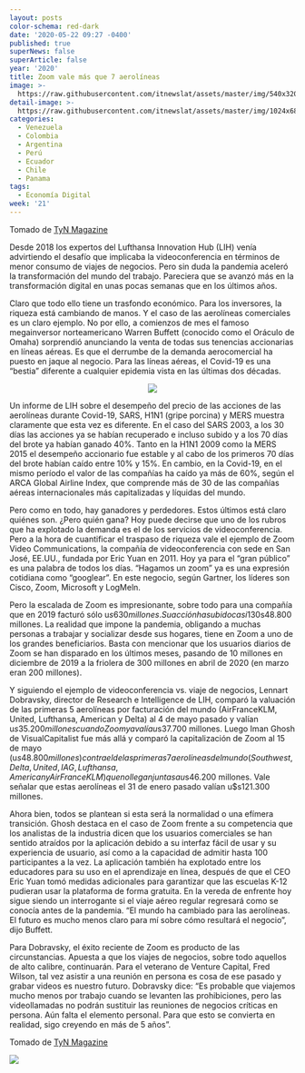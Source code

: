 ```yaml
---
layout: posts
color-schema: red-dark
date: '2020-05-22 09:27 -0400'
published: true
superNews: false
superArticle: false
year: '2020'
title: Zoom vale más que 7 aerolíneas
image: >-
  https://raw.githubusercontent.com/itnewslat/assets/master/img/540x320/Zoom-Avion-p.jpg
detail-image: >-
  https://raw.githubusercontent.com/itnewslat/assets/master/img/1024x680/Zoom-Avion-g.jpg
categories:
  - Venezuela
  - Colombia
  - Argentina
  - Perú
  - Ecuador
  - Chile
  - Panama
tags:
  - Economía Digital
week: '21'
---
```

Tomado de [TyN Magazine](http://www.tynmagazine.com/zoom-vale-mas-que-7-aerolineas/)

Desde 2018 los expertos del Lufthansa Innovation Hub (LIH) venía advirtiendo el desafío que implicaba la videoconferencia en términos de menor consumo de viajes de negocios. Pero sin duda la pandemia aceleró la transformación del mundo del trabajo. Pareciera que se avanzó más en la transformación digital en unas pocas semanas que en los últimos años.

Claro que todo ello tiene un trasfondo económico. Para los inversores, la riqueza está cambiando de manos. Y el caso de las aerolíneas comerciales es un claro ejemplo. No por ello, a comienzos de mes el famoso megainversor norteamericano Warren Buffett (conocido como el Oráculo de Omaha) sorprendió anunciando la venta de todas sus tenencias accionarias en líneas aéreas. Es que el derrumbe de la demanda aerocomercial ha puesto en jaque al negocio. Para las líneas aéreas, el Covid-19 es una “bestia” diferente a cualquier epidemia vista en las últimas dos décadas.

<center>
<div class='img'><img class="alignnone" src="http://tynmedia.com/tynmag/wp-content/uploads/sites/3/2020/05/zoom-aerolinea.jpg"></div>
</center>

Un informe de LIH sobre el desempeño del precio de las acciones de las aerolíneas durante Covid-19, SARS, H1N1 (gripe porcina) y MERS muestra claramente que esta vez es diferente. En el caso del SARS 2003, a los 30 días las acciones ya se habían recuperado e incluso subido y a los 70 días del brote ya habían ganado 40%. Tanto en la H1N1 2009 como la MERS 2015 el desempeño accionario fue estable y al cabo de los primeros 70 días del brote habían caído entre 10% y 15%. En cambio, en la Covid-19, en el mismo período el valor de las compañías ha caído ya más de 60%, según el ARCA Global Airline Index, que comprende más de 30 de las compañías aéreas internacionales más capitalizadas y líquidas del mundo.

Pero como en todo, hay ganadores y perdedores. Estos últimos está claro quiénes son. ¿Pero quién gana? Hoy puede decirse que uno de los rubros que ha explotado la demanda es el de los servicios de videoconferencia. Pero a la hora de cuantificar el traspaso de riqueza vale el ejemplo de Zoom Video Communications, la compañía de videoconferencia con sede en San José, EE.UU., fundada por Eric Yuan en 2011. Hoy ya para el “gran público” es una palabra de todos los días. “Hagamos un zoom” ya es una expresión cotidiana como “googlear”. En este negocio, según Gartner, los líderes son Cisco, Zoom, Microsoft y LogMeln.

Pero la escalada de Zoom es impresionante, sobre todo para una compañía que en 2019 facturó sólo u$s630 millones. Su acción ha subido casi 130% desde que se desató la pandemia. Así su capitalización bursátil alcanzó a cerca de u$s48.800 millones. La realidad que impone la pandemia, obligando a muchas personas a trabajar y socializar desde sus hogares, tiene en Zoom a uno de los grandes beneficiarios. Basta con mencionar que los usuarios diarios de Zoom se han disparado en los últimos meses, pasando de 10 millones en diciembre de 2019 a la friolera de 300 millones en abril de 2020 (en marzo eran 200 millones).

Y siguiendo el ejemplo de videoconferencia vs. viaje de negocios, Lennart Dobravsky, director de Research e Intelligence de LIH, comparó la valuación de las primeras 5 aerolíneas por facturación del mundo (AirFranceKLM, United, Lufthansa, American y Delta) al 4 de mayo pasado y valían u$s35.200 millones cuando Zoom ya valía u$s37.700 millones. Luego Iman Ghosh de VisualCapitalist fue más allá y comparó la capitalización de Zoom al 15 de mayo (u$s48.800 millones) contra el de las primeras 7 aerolíneas del mundo (Southwest, Delta, United, IAG, Lufthansa, American y AirFranceKLM) que no llegan juntas a u$s46.200 millones. Vale señalar que estas aerolíneas el 31 de enero pasado valían u$s121.300 millones.

Ahora bien, todos se plantean si esta será la normalidad o una efímera transición. Ghosh destaca en el caso de Zoom frente a su competencia que los analistas de la industria dicen que los usuarios comerciales se han sentido atraídos por la aplicación debido a su interfaz fácil de usar y su experiencia de usuario, así como a la capacidad de admitir hasta 100 participantes a la vez. La aplicación también ha explotado entre los educadores para su uso en el aprendizaje en línea, después de que el CEO Eric Yuan tomó medidas adicionales para garantizar que las escuelas K-12 pudieran usar la plataforma de forma gratuita. En la vereda de enfrente hoy sigue siendo un interrogante si el viaje aéreo regular regresará como se conocía antes de la pandemia. “El mundo ha cambiado para las aerolíneas. El futuro es mucho menos claro para mí sobre cómo resultará el negocio”, dijo Buffett.

Para Dobravsky, el éxito reciente de Zoom es producto de las circunstancias. Apuesta a que los viajes de negocios, sobre todo aquellos de alto calibre, continuarán. Para el veterano de Venture Capital, Fred Wilson, tal vez asistir a una reunión en persona es cosa de ese pasado y grabar videos es nuestro futuro. Dobravsky dice: “Es probable que viajemos mucho menos por trabajo cuando se levanten las prohibiciones, pero las videollamadas no podrán sustituir las reuniones de negocios críticas en persona. Aún falta el elemento personal. Para que esto se convierta en realidad, sigo creyendo en más de 5 años”.

Tomado de [TyN Magazine](http://www.tynmagazine.com/zoom-vale-mas-que-7-aerolineas/)

<img src="https://tracker.metricool.com/c3po.jpg?hash=56f88a41e39ab42c063cc51676587a04"/>